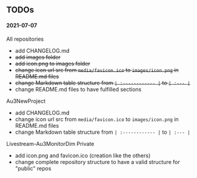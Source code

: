 ## TODOs

#### 2021-07-07

All repositories
- add CHANGELOG.md
- ~~add images folder~~
- ~~add icon.png to images folder~~
- ~~change icon url src from `media/favicon.ico` to `images/icon.png` in README.md files~~
- ~~change Markdown table structure from `| :------------ |` to `| :--- |`~~
- change README.md files to have fulfilled sections

Au3NewProject
- add CHANGELOG.md
- change icon url src from `media/favicon.ico` to `images/icon.png` in README.md files
- change Markdown table structure from `| :------------ |` to `| :--- |`

Livestream-Au3MonitorDim Private
- add icon.png and favicon.ico (creation like the others)
- change complete repository structure to have a valid structure for "public" repos
